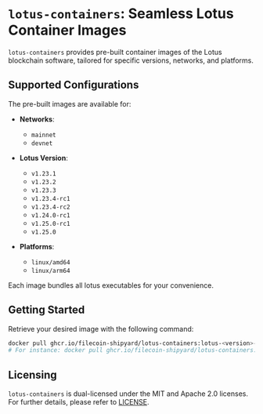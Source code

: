 # `lotus-containers`: Seamless Lotus Container Images

`lotus-containers` provides pre-built container images of the Lotus blockchain software, tailored for specific versions, networks, and platforms.

## Supported Configurations

The pre-built images are available for:

- **Networks**:
    - `mainnet`
    - `devnet`

- **Lotus Version**:
    - `v1.23.1`
    - `v1.23.2`
    - `v1.23.3`
    - `v1.23.4-rc1`
    - `v1.23.4-rc2`
    - `v1.24.0-rc1`
    - `v1.25.0-rc1`
    - `v1.25.0`

- **Platforms**:
    - `linux/amd64`
    - `linux/arm64`

Each image bundles all lotus executables for your convenience.

## Getting Started

Retrieve your desired image with the following command:

```bash
docker pull ghcr.io/filecoin-shipyard/lotus-containers:lotus-<version>-<network>
# For instance: docker pull ghcr.io/filecoin-shipyard/lotus-containers:lotus-v1.23.2-mainnet
```

## Licensing

`lotus-containers` is dual-licensed under the MIT and Apache 2.0 licenses. For further details, please refer to [LICENSE](LICENSE.md).
